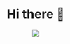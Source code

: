 <div align="center">
  
# Hi there 👋

<!--
[Linkedin](https://www.linkedin.com/in/giuseppe-ferrara-link/)

-->

[![](https://img.shields.io/badge/-Linkedin-informational?style=for-the-badge&logo=linkedin&logoColor=white&color=2867B2)](https://www.linkedin.com/in/giuseppe-ferrara-link/)

